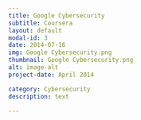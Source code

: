 ```yaml
---
title: Google Cybersecurity
subtitle: Coursera
layout: default
modal-id: 3
date: 2014-07-16
img: Google Cybersecurity.png
thumbnail: Google Cybersecurity.png
alt: image-alt
project-date: April 2014

category: Cybersecurity
description: text

---
```

